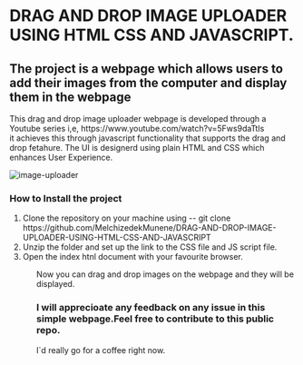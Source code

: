 <h1>DRAG AND DROP IMAGE UPLOADER USING HTML CSS AND JAVASCRIPT.</h1>

<h2>The project is a webpage which allows users to add their images from the computer and display them in the webpage</h2>

<p>This drag and drop image uploader webpage is developed through a Youtube series i,e, <a>https://www.youtube.com/watch?v=5Fws9daTtIs<br>it achieves this through javascript functionality that supports the drag and drop fetahure. The UI is designerd using plain HTML and CSS which enhances User Experience.</a></p>

<img>![image-uploader](https://github.com/MelchizedekMunene/DRAG-AND-DROP-IMAGE-UPLOADER-USING-HTML-CSS-AND-JAVASCRIPT/assets/134499887/9bb0a78d-d155-4a05-a962-c9652889112e)<img>

<h3>How to Install the project</h3>
<ol>
  <li>Clone the repository on your machine using -- git clone https://github.com/MelchizedekMunene/DRAG-AND-DROP-IMAGE-UPLOADER-USING-HTML-CSS-AND-JAVASCRIPT</li>
  <li>Unzip the folder and set up the link to the CSS file and JS script file.</li>
  <li>Open the index htnl document with your favourite browser.</li>
<ol>
  <p>Now you can drag and drop images on the webpage and they will be displayed.</p>

<h3>I will apprecioate any feedback on any issue in this simple webpage.Feel free to contribute to this public repo.</h3>

<p>I`d really go for a coffee right now.</p>
